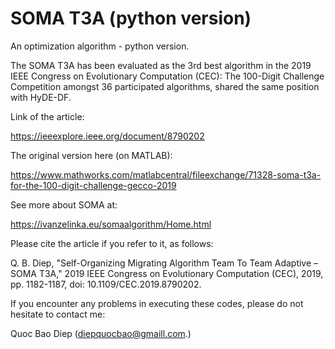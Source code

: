 # SOMA T3A (python version)

An optimization algorithm - python version.

The SOMA T3A has been evaluated as the 3rd best algorithm in the 2019 IEEE Congress on Evolutionary Computation (CEC): The 100-Digit Challenge Competition amongst 36 participated algorithms, shared the same position with HyDE-DF.

Link of the article:

https://ieeexplore.ieee.org/document/8790202

The original version here (on MATLAB):

https://www.mathworks.com/matlabcentral/fileexchange/71328-soma-t3a-for-the-100-digit-challenge-gecco-2019


See more about SOMA at:

https://ivanzelinka.eu/somaalgorithm/Home.html

Please cite the article if you refer to it, as follows:

Q. B. Diep, "Self-Organizing Migrating Algorithm Team To Team Adaptive – SOMA T3A," 2019 IEEE Congress on Evolutionary Computation (CEC), 2019, pp. 1182-1187, doi: 10.1109/CEC.2019.8790202.

If you encounter any problems in executing these codes, please do not hesitate to contact me:

Quoc Bao Diep (diepquocbao@gmaill.com.)
